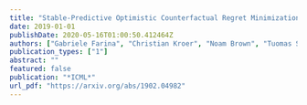 ```yaml
---
title: "Stable-Predictive Optimistic Counterfactual Regret Minimization"
date: 2019-01-01
publishDate: 2020-05-16T01:00:50.412464Z
authors: ["Gabriele Farina", "Christian Kroer", "Noam Brown", "Tuomas Sandholm"]
publication_types: ["1"]
abstract: ""
featured: false
publication: "*ICML*"
url_pdf: "https://arxiv.org/abs/1902.04982"
---
```


